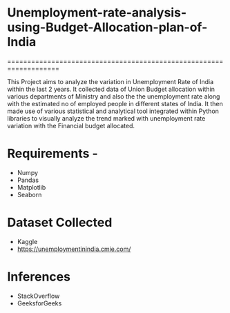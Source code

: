 # Unemployment-rate-analysis-using-Budget-Allocation-plan-of-India

===================================================================

This Project aims to analyze the variation in Unemployment Rate of India within the last 2 years. It collected data of Union Budget allocation within various departments of Ministry and also the the unemployment rate along with the estimated no of employed people in different states of India. It then made use of various statistical and analytical tool integrated within Python libraries to visually analyze the trend marked with unemployment rate variation with the Financial budget allocated.



# Requirements -


* Numpy
* Pandas
* Matplotlib
* Seaborn



# Dataset Collected

* Kaggle
* https://unemploymentinindia.cmie.com/



# Inferences

* StackOverflow
* GeeksforGeeks
